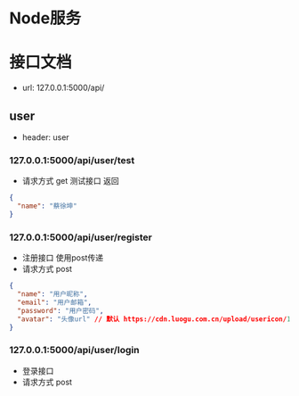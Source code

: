 # Node服务

# 接口文档
- url: 127.0.0.1:5000/api/
## user
- header: user
### 127.0.0.1:5000/api/user/test
- 请求方式 get
测试接口 返回
```json
{
  "name": "蔡徐坤"
}
```

### 127.0.0.1:5000/api/user/register
- 注册接口 使用post传递  
- 请求方式 post
```json
{
  "name": "用户昵称",
  "email": "用户邮箱",
  "password": "用户密码", 
  "avatar": "头像url" // 默认 https://cdn.luogu.com.cn/upload/usericon/1.png
}
```

### 127.0.0.1:5000/api/user/login
- 登录接口
- 请求方式 post
